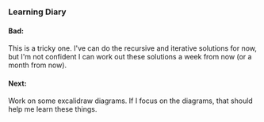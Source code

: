 ### Learning Diary
#### Bad:
This is a tricky one. I've can do the recursive and iterative solutions for now, but I'm not confident I can work out these solutions a week from now (or a month from now).
#### Next:
Work on some excalidraw diagrams. If I focus on the diagrams, that should help me learn these things.
​